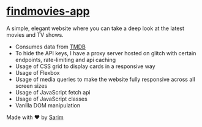 # [findmovies-app](https://sarim-findmovies.netlify.app/)
A simple, elegant website where you can take a deep look at the latest movies and TV shows.

- Consumes data from [TMDB](https://www.themoviedb.org/)
- To hide the API keys, I have a proxy server hosted on glitch with certain endpoints, rate-limiting and api caching
- Usage of CSS grid to display cards in a responsive way
- Usage of Flexbox
- Usage of media queries to make the website fully responsive across all screen sizes
- Usage of JavaScript fetch api
- Usage of JavaScript classes
- Vanilla DOM manipulation

Made with ❤️ by [Sarim](https://www.linkedin.com/in/sarim-kaleem-0b5681227/)
